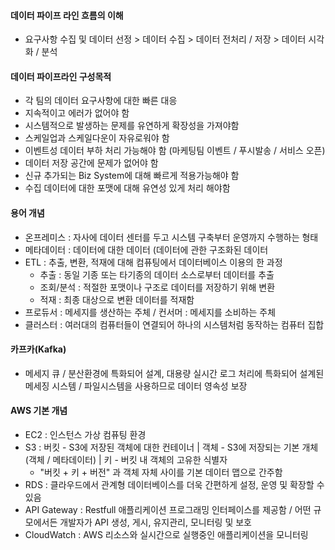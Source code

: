 #### 데이터 파이프 라인 흐름의 이해
* 요구사항 수집 및 데이터 선정 > 데이터 수집 > 데이터 전처리 / 저장 > 데이터 시각화 / 분석

#### 데이터 파이프라인 구성목적
* 각 팀의 데이터 요구사항에 대한 빠른 대응
* 지속적이고 에러가 없어야 함
* 시스템적으로 발생하는 문제를 유연하게 확장성을 가져야함
* 스케일업과 스케일다운이 자유로워야 함
* 이벤트성 데이터 부하 처리 가능해야 함 (마케팅팀 이벤트 / 푸시발송 / 서비스 오픈)
* 데이터 저장 공간에 문제가 없어야 함
* 신규 추가되는 Biz System에 대해 빠르게 적용가능해야 함
* 수집 데이터에 대한 포맷에 대해 유연성 있게 처리 해야함

#### 용어 개념
* 온프레미스 : 자사에 데이터 센터를 두고 시스템 구축부터 운영까지 수행하는 형태
* 메타데이터 : 데이터에 대한 데이터 (데이터에 관한 구조화된 데이터
* ETL : 추출, 변환, 적재에 대해 컴퓨팅에서 데이터베이스 이용의 한 과정
  + 추출 : 동일 기종 또는 타기종의 데이터 소스로부터 데이터를 추출
  + 조회/분석 : 적절한 포맷이나 구조로 데이터를 저장하기 위해 변환
  + 적재 : 최종 대상으로 변환 데이터를 적재함
* 프로듀서 : 메세지를 생산하는 주체 / 컨서머 : 메세지를 소비하는 주체
* 클러스터 : 여러대의 컴퓨터들이 연결되어 하나의 시스템처럼 동작하는 컴퓨터 집합

#### 카프카(Kafka)
* 메세지 큐 / 분산환경에 특화되어 설계, 대용량 실시간 로그 처리에 특화되어 설계된 메세징 시스템 / 파일시스템을 사용하므로 데이터 영속성 보장

#### AWS 기본 개념
* EC2 : 인스턴스 가상 컴퓨팅 환경
* S3 : 버킷 - S3에 저장된 객체에 대한 컨테이너 | 객체 - S3에 저장되는 기본 개체(객체 / 메타데이터) | 키 - 버킷 내 객체의 고유한 식별자
  + "버킷 + 키 + 버전" 과 객체 자체 사이를 기본 데이터 맵으로 간주함
* RDS : 클라우드에서 관계형 데이터베이스를 더욱 간편하게 설정, 운영 및 확장할 수 있음
* API Gateway : Restfull 애플리케이션 프로그래밍 인터페이스를 제공함 / 어떤 규모에서든 개발자가 API 생성, 게시, 유지관리, 모니터링 및 보호
* CloudWatch : AWS 리소스와 실시간으로 실행중인 애플리케이션을 모니터링